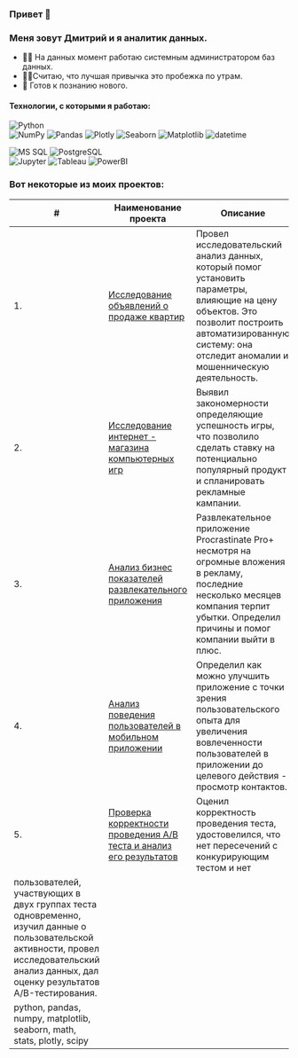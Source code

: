 ### Привет 👋 
### Меня зовут Дмитрий и я аналитик данных.

- 👨‍💻 На данных момент работаю системным администратором баз данных.
- 🏃‍♂Считаю, что лучшая привычка это пробежка по утрам.
- 🌱 Готов к познанию нового.

#### **Технологии, с которыми я работаю:**
![Python](https://img.shields.io/badge/-python?style=flat-square&logo=python&logoColor=rgb&label=Python) <br/> 
![NumPy](https://img.shields.io/badge/-numpy?style=plastic&logo=numpy&label=NumPy)
![Pandas](https://img.shields.io/badge/-pandas?style=plastic&logo=pandas&label=Pandas)
![Plotly](https://img.shields.io/badge/-plotly?style=plastic&logo=plotly&label=Plotly)
![Seaborn](https://img.shields.io/badge/-seaborn?style=plastic&logo=seaborn&label=seaborn)
![Matplotlib](https://img.shields.io/badge/-Matplotlib?style=plastic&logo=Matplotlib&label=Matplotlib) 
![datetime](https://img.shields.io/badge/-datetime?style=plastic&logo=datetime&label=datetime) <br/>

![MS SQL](https://img.shields.io/badge/-mssql?style=flat-square&logo=microsoft%20sql%20server&label=MS%20SQL&color=blue)
![PostgreSQL](https://img.shields.io/badge/-postgresql?style=flat-square&logo=postgresql&label=PostgreSQL&color=grey) <br/>
![Jupyter](https://img.shields.io/badge/-jupyter?style=flat-square&logo=jupyter&label=jupyter&color=white)
![Tableau](https://img.shields.io/badge/-Tableau?style=flat-square&logo=Tableau&label=Tableau&color=red) 
![PowerBI](https://img.shields.io/badge/-Power%20BI?style=flat-square&logo=Power%20BI&label=Power%20BI&color=yellow)




### Вот некоторые из моих проектов:

| #    | Наименование проекта                | Описание                                                     | Стек                                                         |
| ---- | ------------------------------------------------------------ | ------------------------------------------------------------ | ------------------------------------------------------------ |
| 1.   | [Исследование объявлений о продаже квартир](https://github.com/d-tereshonkov/dt_portfolio/tree/main/project_1) | Провел исследовательский анализ данных, который помог установить параметры, влияющие на цену объектов. Это позволит построить автоматизированную систему: она отследит аномалии и мошенническую деятельность.  <br/> | python, pandas, numpy, matplotlib, seaborn       |
| 2.   | [Исследование интернет - магазина компьютерных игр](https://github.com/d-tereshonkov/dt_portfolio/tree/main/project_2) | Выявил закономерности определяющие успешность игры, что позволило сделать ставку на потенциально популярный продукт  и спланировать рекламные кампании. | python, pandas, numpy, matplotlib, портрет пользователя по регионам, проверка гипотез |
| 3.   | [Анализ бизнес показателей развлекательного приложения](https://github.com/d-tereshonkov/dt_portfolio/tree/main/project_3) | Развлекательное приложение Procrastinate Pro+ несмотря на огромные вложения в рекламу, последние несколько месяцев компания терпит убытки. Определил причины и помог компании выйти в плюс.             | python, pandas, numpy, matplotlib, seaborn, datetime, метрики: LTV, ROI, удержания и конверсии |
| 4.   | [Анализ поведения пользователей в мобильном приложении](https://github.com/d-tereshonkov/dt_portfolio/tree/main/project_4) | Определил как можно улучшить приложение с точки зрения пользовательского опыта для увеличения вовлеченности пользователей в приложении до целевого действия - просмотр контактов.  <br/> | python, pandas, numpy, matplotlib, seaborn, math, stats, plotly, requests, tableau      |
| 5.   | [Проверка корректности проведения А/В теста и анализ его результатов](https://github.com/d-tereshonkov/dt_portfolio/tree/main/project_5) | Оценил корректность проведения теста, удостовелился, что нет пересечений с конкурирующим тестом и нет
пользователей, участвующих в двух группах теста одновременно, изучил данные о пользовательской активности, провел исследовательский анализ данных, дал оценку результатов A/B-тестирования.  <br/> | 
python, pandas, numpy, matplotlib, seaborn, math, stats, plotly, scipy       |
